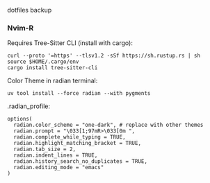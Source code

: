 dotfiles backup


### Nvim-R

Requires Tree-Sitter CLI (install with cargo):
```
curl --proto '=https' --tlsv1.2 -sSf https://sh.rustup.rs | sh
source $HOME/.cargo/env
cargo install tree-sitter-cli
```

Color Theme in radian terminal:
```
uv tool install --force radian --with pygments
```

.radian_profile:
```
options(
  radian.color_scheme = "one-dark", # replace with other themes
  radian.prompt = "\033[1;97mR>\033[0m ",
  radian.complete_while_typing = TRUE,
  radian.highlight_matching_bracket = TRUE,
  radian.tab_size = 2,
  radian.indent_lines = TRUE,
  radian.history_search_no_duplicates = TRUE,
  radian.editing_mode = "emacs"
)
```
